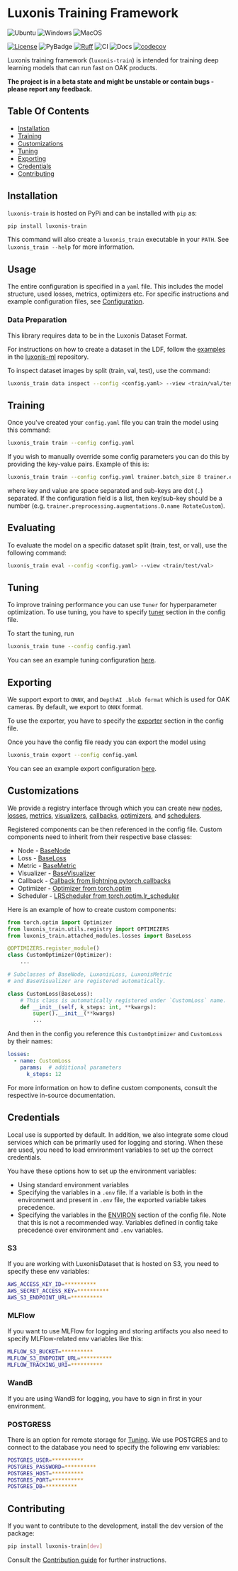 # Luxonis Training Framework

![Ubuntu](https://img.shields.io/badge/Ubuntu-E95420?style=for-the-badge&logo=ubuntu&logoColor=white)
![Windows](https://img.shields.io/badge/Windows-0078D6?style=for-the-badge&logo=windows&logoColor=white)
![MacOS](https://img.shields.io/badge/mac%20os-000000?style=for-the-badge&logo=apple&logoColor=white)

[![License](https://img.shields.io/badge/License-Apache_2.0-blue.svg)](https://opensource.org/licenses/Apache-2.0)
![PyBadge](https://github.com/luxonis/luxonis-train/blob/main/media/pybadge.svg)
[![Ruff](https://img.shields.io/endpoint?url=https://raw.githubusercontent.com/astral-sh/ruff/main/assets/badge/v2.json)](https://github.com/astral-sh/ruff)
![CI](https://github.com/luxonis/luxonis-train/actions/workflows/ci.yaml/badge.svg)
![Docs](https://github.com/luxonis/luxonis-train/actions/workflows/docs.yaml/badge.svg)
[![codecov](https://codecov.io/gh/luxonis/luxonis-train/graph/badge.svg?token=647MTHBYD5)](https://codecov.io/gh/luxonis/luxonis-train)

Luxonis training framework (`luxonis-train`) is intended for training deep learning models that can run fast on OAK products.

**The project is in a beta state and might be unstable or contain bugs - please report any feedback.**

## Table Of Contents

- [Installation](#installation)
- [Training](#training)
- [Customizations](#customizations)
- [Tuning](#tuning)
- [Exporting](#exporting)
- [Credentials](#credentials)
- [Contributing](#contributing)

## Installation

`luxonis-train` is hosted on PyPi and can be installed with `pip` as:

```bash
pip install luxonis-train
```

This command will also create a `luxonis_train` executable in your `PATH`.
See `luxonis_train --help` for more information.

## Usage

The entire configuration is specified in a `yaml` file. This includes the model
structure, used losses, metrics, optimizers etc. For specific instructions and example
configuration files, see [Configuration](https://github.com/luxonis/luxonis-train/blob/main/configs/README.md).

### Data Preparation

This library requires data to be in the Luxonis Dataset Format.

For instructions on how to create a dataset in the LDF, follow the
[examples](https://github.com/luxonis/luxonis-ml/tree/main/examples) in
the [luxonis-ml](https://github.com/luxonis/luxonis-ml) repository.

To inspect dataset images by split (train, val, test), use the command:

```bash
luxonis_train data inspect --config <config.yaml> --view <train/val/test>
```

## Training

Once you've created your `config.yaml` file you can train the model using this command:

```bash
luxonis_train train --config config.yaml
```

If you wish to manually override some config parameters you can do this by providing the key-value pairs. Example of this is:

```bash
luxonis_train train --config config.yaml trainer.batch_size 8 trainer.epochs 10
```

where key and value are space separated and sub-keys are dot (`.`) separated. If the configuration field is a list, then key/sub-key should be a number (e.g. `trainer.preprocessing.augmentations.0.name RotateCustom`).

## Evaluating

To evaluate the model on a specific dataset split (train, test, or val), use the following command:

```bash
luxonis_train eval --config <config.yaml> --view <train/test/val>
```

## Tuning

To improve training performance you can use `Tuner` for hyperparameter optimization.
To use tuning, you have to specify [tuner](https://github.com/luxonis/luxonis-train/blob/main/configs/README.md#tuner) section in the config file.

To start the tuning, run

```bash
luxonis_train tune --config config.yaml
```

You can see an example tuning configuration [here](https://github.com/luxonis/luxonis-train/blob/main/configs/example_tuning.yaml).

## Exporting

We support export to `ONNX`, and `DepthAI .blob format` which is used for OAK cameras. By default, we export to `ONNX` format.

To use the exporter, you have to specify the [exporter](https://github.com/luxonis/luxonis-train/blob/main/configs/README.md#exporter) section in the config file.

Once you have the config file ready you can export the model using

```bash
luxonis_train export --config config.yaml
```

You can see an example export configuration [here](https://github.com/luxonis/luxonis-train/blob/main/configs/example_export.yaml).

## Customizations

We provide a registry interface through which you can create new
[nodes](https://github.com/luxonis/luxonis-train/blob/main/luxonis_train/nodes/README.md),
[losses](https://github.com/luxonis/luxonis-train/blob/main/luxonis_train/attached_modules/losses/README.md),
[metrics](https://github.com/luxonis/luxonis-train/blob/main/luxonis_train/attached_modules/metrics/README.md),
[visualizers](https://github.com/luxonis/luxonis-train/blob/main/luxonis_train/attached_modules/visualizers/README.md),
[callbacks](https://github.com/luxonis/luxonis-train/blob/main/luxonis_train/callbacks/README.md),
[optimizers](https://github.com/luxonis/luxonis-train/blob/main/configs/README.md#optimizer),
and [schedulers](https://github.com/luxonis/luxonis-train/blob/main/configs/README.md#scheduler).

Registered components can be then referenced in the config file. Custom components need to inherit from their respective base classes:

- Node - [BaseNode](https://github.com/luxonis/luxonis-train/blob/main/luxonis_train/models/nodes/base_node.py)
- Loss - [BaseLoss](https://github.com/luxonis/luxonis-train/blob/main/luxonis_train/attached_modules/losses/base_loss.py)
- Metric - [BaseMetric](https://github.com/luxonis/luxonis-train/blob/main/luxonis_train/attached_modules/metrics/base_metric.py)
- Visualizer - [BaseVisualizer](https://github.com/luxonis/luxonis-train/blob/main/luxonis_train/attached_modules/visualizers/base_visualizer.py)
- Callback - [Callback from lightning.pytorch.callbacks](lightning.pytorch.callbacks)
- Optimizer - [Optimizer from torch.optim](https://pytorch.org/docs/stable/optim.html#torch.optim.Optimizer)
- Scheduler - [LRScheduler from torch.optim.lr_scheduler](https://pytorch.org/docs/stable/optim.html#how-to-adjust-learning-rate)

Here is an example of how to create custom components:

```python
from torch.optim import Optimizer
from luxonis_train.utils.registry import OPTIMIZERS
from luxonis_train.attached_modules.losses import BaseLoss

@OPTIMIZERS.register_module()
class CustomOptimizer(Optimizer):
    ...

# Subclasses of BaseNode, LuxonisLoss, LuxonisMetric
# and BaseVisualizer are registered automatically.

class CustomLoss(BaseLoss):
    # This class is automatically registered under `CustomLoss` name.
    def __init__(self, k_steps: int, **kwargs):
        super().__init__(**kwargs)
        ...
```

And then in the config you reference this `CustomOptimizer` and `CustomLoss` by their names:

```yaml
losses:
  - name: CustomLoss
    params:  # additional parameters
      k_steps: 12

```

For more information on how to define custom components, consult the respective in-source documentation.

## Credentials

Local use is supported by default. In addition, we also integrate some cloud services which can be primarily used for logging and storing. When these are used, you need to load environment variables to set up the correct credentials.

You have these options how to set up the environment variables:

- Using standard environment variables
- Specifying the variables in a `.env` file. If a variable is both in the environment and present in `.env` file, the exported variable takes precedence.
- Specifying the variables in the [ENVIRON](https://github.com/luxonis/luxonis-train/blob/main/configs/README.md#environ) section of the config file. Note that this is not a recommended way. Variables defined in config take precedence over environment and `.env` variables.

### S3

If you are working with LuxonisDataset that is hosted on S3, you need to specify these env variables:

```bash
AWS_ACCESS_KEY_ID=**********
AWS_SECRET_ACCESS_KEY=**********
AWS_S3_ENDPOINT_URL=**********
```

### MLFlow

If you want to use MLFlow for logging and storing artifacts you also need to specify MLFlow-related env variables like this:

```bash
MLFLOW_S3_BUCKET=**********
MLFLOW_S3_ENDPOINT_URL=**********
MLFLOW_TRACKING_URI=**********
```

### WandB

If you are using WandB for logging, you have to sign in first in your environment.

### POSTGRESS

There is an option for remote storage for [Tuning](#tuning). We use POSTGRES and to connect to the database you need to specify the following env variables:

```bash
POSTGRES_USER=**********
POSTGRES_PASSWORD=**********
POSTGRES_HOST=**********
POSTGRES_PORT=**********
POSTGRES_DB=**********
```

## Contributing

If you want to contribute to the development, install the dev version of the package:

```bash
pip install luxonis-train[dev]
```

Consult the [Contribution guide](https://github.com/luxonis/luxonis-train/blob/main/CONTRIBUTING.md) for further instructions.
